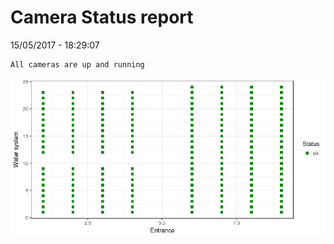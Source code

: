 Camera Status report
================
15/05/2017 - 18:29:07

    All cameras are up and running

![](camreport_files/figure-markdown_github/unnamed-chunk-2-1.png)
